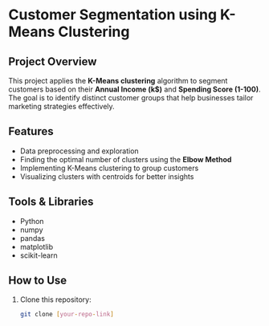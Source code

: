# Customer Segmentation using K-Means Clustering

## Project Overview
This project applies the **K-Means clustering** algorithm to segment customers based on their **Annual Income (k$)** and **Spending Score (1-100)**. The goal is to identify distinct customer groups that help businesses tailor marketing strategies effectively.

## Features
- Data preprocessing and exploration
- Finding the optimal number of clusters using the **Elbow Method**
- Implementing K-Means clustering to group customers
- Visualizing clusters with centroids for better insights

## Tools & Libraries
- Python
- numpy
- pandas
- matplotlib
- scikit-learn

## How to Use
1. Clone this repository:
   ```bash
   git clone [your-repo-link]
